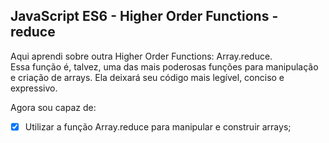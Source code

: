 ## JavaScript ES6 - Higher Order Functions - reduce

Aqui aprendi sobre outra Higher Order Functions: Array.reduce.<br>
Essa função é, talvez, uma das mais poderosas funções para manipulação e criação de arrays. Ela deixará seu código mais legível, conciso e expressivo.

Agora sou capaz de:
- [x] Utilizar a função Array.reduce para manipular e construir arrays;